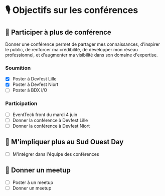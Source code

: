 # 🎙️ Objectifs sur les conférences

## 🔳 Participer à plus de conférence

Donner une conférence permet de partager mes connaissances, d'inspirer le public, de renforcer ma crédibilité, de développer mon réseau professionnel, et d'augmenter ma visibilité dans son domaine d'expertise.

### Soumition

- [x] Poster à Devfest Lille
- [x] Poster à Devfest Niort
- [ ] Poster à BDX i/O

### Participation

- [ ] EventTeck front du mardi 4 juin
- [ ] Donner la conférence à Devfest Lille
- [ ] Donner la conférence à Devfest Niort

## 🔳 M'impliquer plus au Sud Ouest Day

- [ ] M'intégrer dans l'équipe des conférences

## 🔳 Donner un meetup

- [ ] Poster à un meetup
- [ ] Donner un meetup
